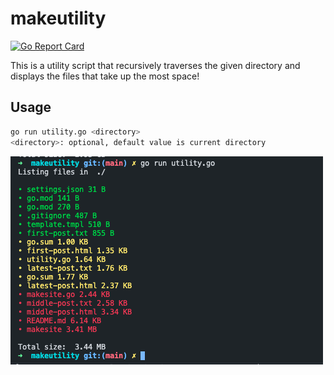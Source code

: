 # makeutility

[![Go Report Card](https://goreportcard.com/badge/github.com/pondorasti/bew-2.5)](https://goreportcard.com/report/github.com/pondorasti/bew-2.5)

This is a utility script that recursively traverses the given directory and displays the files that take up the most space!

## Usage

```bash
go run utility.go <directory>
<directory>: optional, default value is current directory
```

![Demo](demo.png)
